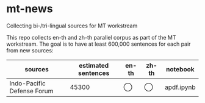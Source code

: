 # mt-news
Collecting bi-/tri-lingual sources for MT workstream

This repo collects en-th and zh-th parallel corpus as part of the MT workstream. The goal is to have at least 600,000 sentences for each pair from new sources:

| sources | estimated sentences | en-th | zh-th | notebook |
|----------------------------|---------------------|-------|-------|------------|
| Indo-Pacific Defense Forum | 45300 | ◯ | ◯ | apdf.ipynb |
